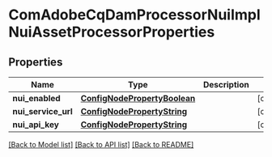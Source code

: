 # ComAdobeCqDamProcessorNuiImplNuiAssetProcessorProperties

## Properties
Name | Type | Description | Notes
------------ | ------------- | ------------- | -------------
**nui_enabled** | [**ConfigNodePropertyBoolean**](ConfigNodePropertyBoolean.md) |  | [optional] 
**nui_service_url** | [**ConfigNodePropertyString**](ConfigNodePropertyString.md) |  | [optional] 
**nui_api_key** | [**ConfigNodePropertyString**](ConfigNodePropertyString.md) |  | [optional] 

[[Back to Model list]](../README.md#documentation-for-models) [[Back to API list]](../README.md#documentation-for-api-endpoints) [[Back to README]](../README.md)


